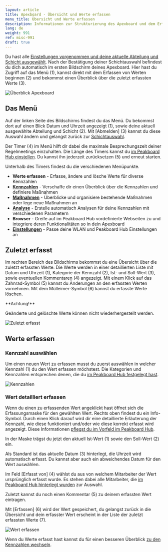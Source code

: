 ```yaml
---
layout: article
title: Apexboard - Übersicht und Werte erfassen
menu_title: Übersicht und Werte erfassen
description: Informationen zur Strukturierung des Apexboard und dem Erfassen von Werten
lang: de
weight: 991
ref: misc-991
draft: true
---
```


Du hast alle [Einstellungen vorgenommen und deine aktuelle Abteilung und Schicht ausgewählt](/apexboard/de-apexboard-settings.html). Nach der Bestätigung deiner Schichtauswahl befindest du dich automatisch im ersten Bildschirm deines Apexboard.
Hier hast du Zugriff auf das Menü (1), kannst direkt mit dem Erfassen von Werten beginnen (2) und bekommst einen Überblick über die zuletzt erfassten Werte (3).

![Überblick Apexboard]()

## Das Menü

Auf der linken Seite des Bildschirms findest du das Menü. Du bekommst dort auf einen Blick Datum und Uhrzeit angezeigt (1), sowie deine aktuell ausgewählte Abteilung und Schicht (2). Mit [Abmelden] (3) kannst du diese Auswahl ändern und gelangst zurück zur [Schichtauswahl](/apexboard/de-apexboard-settings.html).

Der Timer (4) im Menü hilft dir dabei die maximale Besprechungszeit deiner Regelmeetings einzuhalten. Die Länge des Timers kannst du [im Peakboard Hub einstellen](). Du kannst ihn jederzeit zurücksetzen (5) und erneut starten.

Unterhalb des Timers findest du die verschiedenen Menüpunkte.

* **Werte erfassen** - Erfasse, ändere und lösche Werte für diverse Kennzahlen
* [**Kennzahlen**](/apexboard/de-apexboard-keyfigures.html) - Verschaffe dir einen Überblick über die Kennzahlen und definiere Maßnahmen
* [**Maßnahmen**](/apexboard/de-apexboard-measures.html) - Überblicke und organisiere bestehende Maßnahmen oder lege neue Maßnahmen an
* [**Analyse**](/apexboard/de-apexboard-analysis.html) - Erstelle automatisch Analysen für deine Kennzahlen mit verschiedenen Parametern
* **Browser** - Greife auf im Peakboard Hub vordefinierte Webseiten zu und integriere deren Funktionalitäten so in dein Apexboard
* [**Einstellungen**](/apexboard/de-apexboard-settings.html) - Passe deine WLAN und Peakboard Hub Einstellungen an

## Zuletzt erfasst

Im rechten Bereich des Bildschirms bekommst du eine Übersicht über die zuletzt erfassten Werte. Die Werte werden in einer detaillierten Liste mit Datum und Uhrzeit (1), Kategorie der Kennzahl (2), Ist- und Soll-Wert (3), sowie eventuellen Kommentaren (4) angezeigt. Mit einem Klick auf das Zahnrad-Symbol (5) kannst du Änderungen an den erfassten Werten vornehmen. Mit dem Mülleimer-Symbol (6) kannst du erfasste Werte löschen.

<div class="box-warning" markdown="1">
**Achtung!**

Geänderte und gelöschte Werte können nicht wiederhergestellt werden.
</div>

![Zuletzt erfasst]()

## Werte erfassen

### Kennzahl auswählen

Um einen neuen Wert zu erfassen musst du zuerst auswählen in welcher Kennzahl (1) du den Wert erfassen möchstest. Die Kategorien und Kennzahlen entsprechen denen, die du [im Peakboard Hub festgelegt hast]().

![Kennzahlen]()

### Wert detailliert erfassen

Wenn du einen zu erfassenden Wert angeklickt hast öffnet sich die Erfassungsmaske für den gewählten Wert.
Rechts oben findest du ein Info-Symbol. Durch einen Klick darauf wird dir eine detaillierte Erläuterung der Kennzahl, wie diese funktioniert und/oder wie diese korrekt erfasst wird angezeigt. Diese Informationen [pflegst du im Vorfeld im Peakboard Hub]().

In der Maske trägst du jetzt den aktuell Ist-Wert (1) sowie den Soll-Wert (2) ein.

Als Standard ist das aktuelle Datum (3) hinterlegt, die Uhrzeit wird automatisch erfasst. Du kannst aber auch ein abweichendes Datum für den Wert auswählen.

Im Feld [Erfasst von] (4) wählst du aus von welchem Mitarbeiter der Wert ursprünglich erfasst wurde. Es stehen dabei alle Mitarbeiter, die [im Peakboard Hub hinterlegt wurden]() zur Auswahl.

Zuletzt kannst du noch einen Kommentar (5) zu deinem erfassten Wert eintragen.

Mit [Erfassen] (6) wird der Wert gespeichert, du gelangst zurück in die Übersicht und dein erfasster Wert erscheint in der Liste der zuletzt erfassten Werte (7).

![Wert erfassen]()

Wenn du Werte erfasst hast kannst du für einen besseren Überblick [zu den Kennzahlen wechseln](/apexboard/de-apexboard-keyfigures.html).
